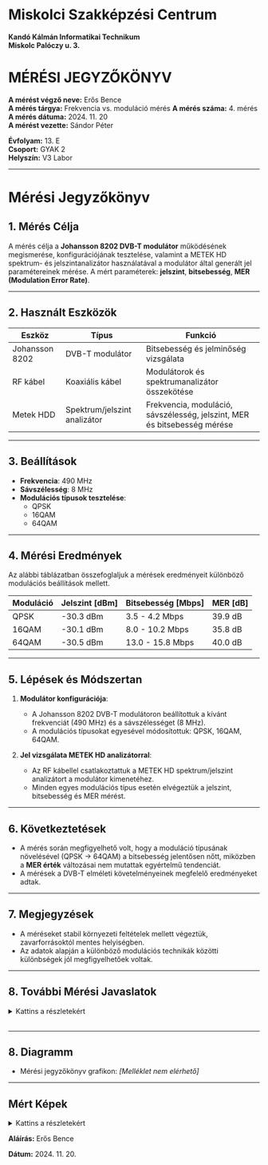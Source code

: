 # Miskolci Szakképzési Centrum  
**Kandó Kálmán Informatikai Technikum**  
**Miskolc Palóczy u. 3.**

# MÉRÉSI JEGYZŐKÖNYV

**A mérést végző neve:** Erős Bence  
**A mérés tárgya:** Frekvencia vs. moduláció mérés
**A mérés száma:** 4. mérés  
**A mérés dátuma:** 2024. 11. 20  
**A mérést vezette:** Sándor Péter  

**Évfolyam:** 13. E  
**Csoport:** GYAK 2  
**Helyszín:** V3 Labor 

---

# Mérési Jegyzőkönyv

## 1. Mérés Célja
A mérés célja a **Johansson 8202 DVB-T modulátor** működésének megismerése, konfigurációjának tesztelése, valamint a METEK HD spektrum- és jelszintanalizátor használatával a modulátor által generált jel paramétereinek mérése. A mért paraméterek: **jelszint**, **bitsebesség**, **MER (Modulation Error Rate)**.

---

## 2. Használt Eszközök

| Eszköz                     | Típus                       | Funkció                                           |
|----------------------------|-----------------------------|---------------------------------------------------|
| Johansson 8202             | DVB-T modulátor            | Bitsebesség és jelminőség vizsgálata              |
| RF kábel                   | Koaxiális kábel            | Modulátorok és spektrumanalizátor összekötése     |
| Metek HDD                  | Spektrum/jelszint analizátor| Frekvencia, moduláció, sávszélesség, jelszint, MER és bitsebesség mérése |

---

## 3. Beállítások
- **Frekvencia**: 490 MHz  
- **Sávszélesség**: 8 MHz  
- **Modulációs típusok tesztelése**:  
  - QPSK  
  - 16QAM  
  - 64QAM  

---

## 4. Mérési Eredmények
Az alábbi táblázatban összefoglaljuk a mérések eredményeit különböző modulációs beállítások mellett.

| **Moduláció** | **Jelszint [dBm]** | **Bitsebesség [Mbps]** | **MER [dB]** |
|---------------|---------------------|------------------------|--------------|
| QPSK          | -30.3 dBm          | 3.5 - 4.2 Mbps        | 39.9 dB      |
| 16QAM         | -30.1 dBm          | 8.0 - 10.2 Mbps       | 35.8 dB      |
| 64QAM         | -30.5 dBm          | 13.0 - 15.8 Mbps      | 40.0 dB      |

---

## 5. Lépések és Módszertan
1. **Modulátor konfigurációja**:
   - A Johansson 8202 DVB-T modulátoron beállítottuk a kívánt frekvenciát (490 MHz) és a sávszélességet (8 MHz).  
   - A modulációs típusokat egyesével módosítottuk: QPSK, 16QAM, 64QAM.

2. **Jel vizsgálata METEK HD analizátorral**:
   - Az RF kábellel csatlakoztattuk a METEK HD spektrum/jelszint analizátort a modulátor kimenetéhez.  
   - Minden egyes modulációs típus esetén elvégeztük a jelszint, bitsebesség és MER mérést.  

---

## 6. Következtetések
- A mérés során megfigyelhető volt, hogy a moduláció típusának növelésével (QPSK → 64QAM) a bitsebesség jelentősen nőtt, miközben a **MER érték** változásai nem mutattak egyértelmű tendenciát.  
- A mérések a DVB-T elméleti követelményeinek megfelelő eredményeket adtak.

---

## 7. Megjegyzések
- A méréseket stabil környezeti feltételek mellett végeztük, zavarforrásoktól mentes helyiségben.  
- Az adatok alapján a különböző modulációs technikák közötti különbségek jól megfigyelhetőek voltak.

---

## 8. További Mérési Javaslatok

<details>
<summary>Kattins a részletekért</summary>

1. Szélsőséges Jelszint Tesztelése
- **Cél**: Vizsgálni, hogyan viselkedik a rendszer különböző jelszint értékek mellett.
- **Lépések**:
  1. Állítsuk be a jelszintet az RF kimeneten szélsőségesen alacsony és magas értékekre (pl. -60 dBm, -20 dBm).
  2. Mérjük meg a bitsebességet és a MER-t a kiválasztott modulációs típusok mellett.
- **Elvárt eredmények**: Magasabb jelszintnél stabilabb adatátvitel, alacsonyabb jelszintnél romló MER és csökkenő bitsebesség.

---

2. Szűkebb és Szélesebb Sávszélesség Hatásai
- **Cél**: Megvizsgálni a sávszélesség változtatásának hatását a jel minőségére és teljesítményére.
- **Lépések**:
  1. Állítsuk be a sávszélességet különböző értékekre (pl. 6 MHz, 7 MHz, 8 MHz).
  2. Rögzítsük a jelszintet, MER-t és a bitsebességet.
- **Elvárt eredmények**: Szélesebb sávszélességnél nagyobb bitsebesség, de csökkenhet a MER.

---

3. Zavarforrások Hatása
- **Cél**: Meghatározni, hogy a közeli rádiófrekvenciás zavarok hogyan befolyásolják a jelek minőségét.
- **Lépések**:
  1. Helyezzünk egy zavarforrást (pl. másik RF jeladó) a vizsgált frekvencia közelébe.
  2. Mérjük meg a jelszintet, MER-t és a bitsebességet különböző távolságokból.
- **Elvárt eredmények**: Zavarforrás jelenléte csökkentheti a MER-t és növelheti a hibaarányt.

---

4. Moduláció Stabilitásának Vizsgálata Időfüggvényében
- **Cél**: Tesztelni, hogy hosszabb időtartam alatt mennyire stabil a jel különböző modulációs típusok esetén.
- **Lépések**:
  1. Állítsuk be az eszközt egy modulációs típusra (pl. 64QAM).
  2. Mérjünk jelszintet, MER-t és bitsebességet óránként legalább 12 órán keresztül.
- **Elvárt eredmények**: Stabil rendszer esetén a paramétereknek változatlannak kell maradniuk.

---

5. Szomszédos Csatornák Vizsgálata
- **Cél**: Megérteni, hogyan befolyásolja a szomszédos csatornák jelenléte a méréseket.
- **Lépések**:
  1. Aktiváljunk egy szomszédos csatornán (pl. 482 MHz vagy 498 MHz) másik DVB-T jelet.
  2. Mérjük meg a főcsatorna (490 MHz) paramétereit.
- **Elvárt eredmények**: Növekvő interferencia esetén csökkenhet a MER és romolhat a jel minősége.

---

6. Jelkésleltetés Vizsgálata
- **Cél**: Ellenőrizni a rendszer válaszidejét különböző beállítások mellett.
- **Lépések**:
  1. Állítsunk be eltérő modulációkat és sávszélességeket.
  2. Mérjük meg a jelkésleltetést (pl. speciális analizátorral vagy műszerekkel).
- **Elvárt eredmények**: A sávszélesség és moduláció változtatása hatással lehet a késleltetésre.

---

7. Hőmérséklet Hatásának Vizsgálata
- **Cél**: Megérteni, hogyan befolyásolja a környezeti hőmérséklet a rendszer teljesítményét.
- **Lépések**:
  1. Végezze el a méréseket különböző hőmérsékleteken (pl. 0°C, 25°C, 30°C).
  2. Rögzítse a jelszint, MER és bitsebesség értékeket.
- **Elvárt eredmények**: Szélsőséges hőmérsékleteken csökkenhet a rendszer stabilitása.

</details>

<br>

---

## 8. Diagramm
- Mérési jegyzőkönyv grafikon: *[Melléklet nem elérhető]*  

---

##  Mért Képek

<details>
<summary>Kattins a részletekért</summary>

<br>

<img src="https://erosbence27.github.io/jegyzokonyv/image/munkakep1.jpg"/>

<br>

<img src="https://erosbence27.github.io/jegyzokonyv/image/frekik.bmp"/>

<br>

<img src="https://erosbence27.github.io/jegyzokonyv/image/qpsk_meter.bmp"/>

<br>

<img src="https://erosbence27.github.io/jegyzokonyv/image/qpsk_bit.bmp"/>

<br>

<img src="https://erosbence27.github.io/jegyzokonyv/image/16qam_meter.bmp"/>

<br>

<img src="https://erosbence27.github.io/jegyzokonyv/image/16qam_meter.bmp"/>

<br>

<img src="https://erosbence27.github.io/jegyzokonyv/image/64qam_meter.bmp"/>

<br>

<img src="https://erosbence27.github.io/jegyzokonyv/image/64qam_bit.bmp"/>

<br>

</details>

**Aláírás:** Erős Bence

**Dátum:** 2024. 11. 20.